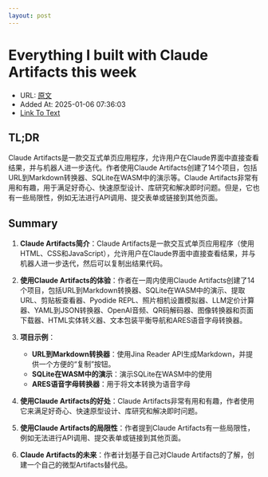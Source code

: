 ```yaml
---
layout: post
---
```

# Everything I built with Claude Artifacts this week
- URL: [原文](https://simonwillison.net/2024/Oct/21/claude-artifacts/)
- Added At: 2025-01-06 07:36:03
- [Link To Text](_posts/2025-01-06-everything-i-built-with-claude-artifacts-this-week_raw.md)

## TL;DR
Claude Artifacts是一款交互式单页应用程序，允许用户在Claude界面中直接查看结果，并与机器人进一步迭代。作者使用Claude Artifacts创建了14个项目，包括URL到Markdown转换器、SQLite在WASM中的演示等。Claude Artifacts非常有用和有趣，用于满足好奇心、快速原型设计、库研究和解决即时问题。但是，它也有一些局限性，例如无法进行API调用、提交表单或链接到其他页面。

## Summary
1. **Claude Artifacts简介**：Claude Artifacts是一款交互式单页应用程序（使用HTML、CSS和JavaScript），允许用户在Claude界面中直接查看结果，并与机器人进一步迭代，然后可以复制出结果代码。

2. **使用Claude Artifacts的体验**：作者在一周内使用Claude Artifacts创建了14个项目，包括URL到Markdown转换器、SQLite在WASM中的演示、提取URL、剪贴板查看器、Pyodide REPL、照片相机设置模拟器、LLM定价计算器、YAML到JSON转换器、OpenAI音频、QR码解码器、图像转换器和页面下载器、HTML实体转义器、文本包装平衡导航和ARES语音字母转换器。

3. **项目示例**：
   - **URL到Markdown转换器**：使用Jina Reader API生成Markdown，并提供一个方便的“复制”按钮。
   - **SQLite在WASM中的演示**：演示SQLite在WASM中的使用
   - **ARES语音字母转换器**：用于将文本转换为语音字母

4. **使用Claude Artifacts的好处**：Claude Artifacts非常有用和有趣，作者使用它来满足好奇心、快速原型设计、库研究和解决即时问题。

5. **使用Claude Artifacts的局限性**：作者提到Claude Artifacts有一些局限性，例如无法进行API调用、提交表单或链接到其他页面。

6. **Claude Artifacts的未来**：作者计划基于自己对Claude Artifacts的了解，创建一个自己的微型Artifacts替代品。
